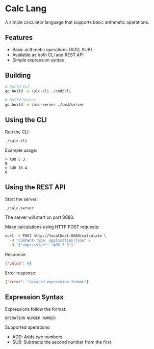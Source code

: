 # Calc Lang

A simple calculator language that supports basic arithmetic operations.

## Features

- Basic arithmetic operations (ADD, SUB)
- Available as both CLI and REST API
- Simple expression syntax

## Building

```bash
# Build CLI
go build -o calc-cli ./cmd/cli

# Build Server
go build -o calc-server ./cmd/server
```

## Using the CLI

Run the CLI:

```bash
./calc-cli
```

Example usage:
```
> ADD 5 3
8
> SUB 10 4
6
```

## Using the REST API

Start the server:

```bash
./calc-server
```

The server will start on port 8080.

Make calculations using HTTP POST requests:

```bash
curl -X POST http://localhost:8080/calculate \
  -H "Content-Type: application/json" \
  -d '{"expression": "ADD 5 3"}'
```

Response:
```json
{"value": 8}
```

Error response:
```json
{"error": "invalid expression format"}
```

## Expression Syntax

Expressions follow the format:
```
OPERATION NUMBER NUMBER
```

Supported operations:
- ADD: Adds two numbers
- SUB: Subtracts the second number from the first
